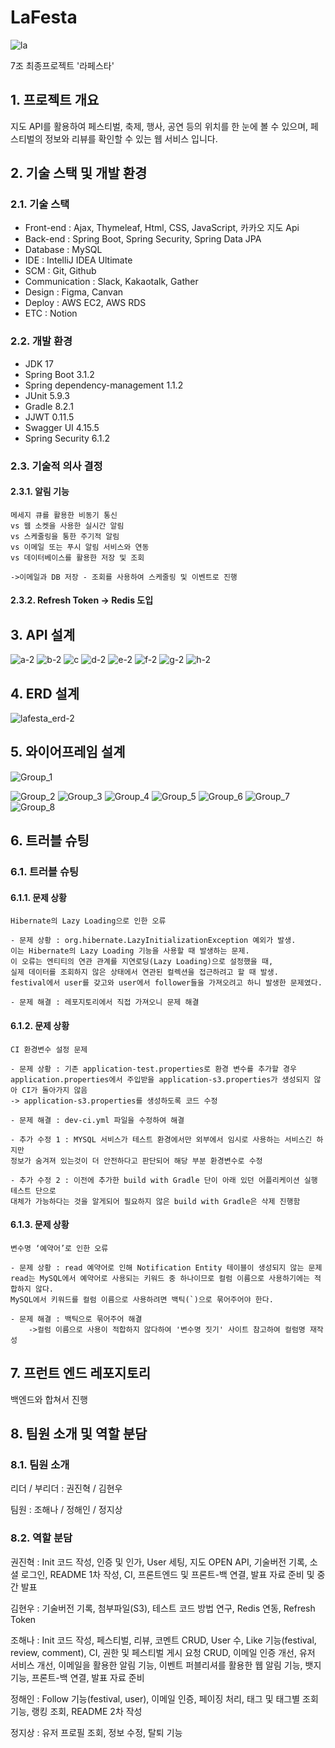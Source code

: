 # LaFesta

![la](https://github.com/LaFesta7/LikeFesta/assets/132440453/08557e8d-1347-462c-8749-e8572f0f68ce)

7조 최종프로젝트 '라페스타'

## 1. 프로젝트 개요

지도 API를 활용하여 페스티벌,
축제, 행사, 공연 등의 위치를 한 눈에 볼 수 있으며,
페스티벌의 정보와 리뷰를 확인할 수 있는 웹 서비스 입니다.

## 2. 기술 스택 및 개발 환경

### 2.1. 기술 스택

- Front-end : Ajax, Thymeleaf, Html, CSS, JavaScript, 카카오 지도 Api
- Back-end : Spring Boot, Spring Security, Spring Data JPA
- Database : MySQL
- IDE : IntelliJ IDEA Ultimate
- SCM : Git, Github
- Communication : Slack, Kakaotalk, Gather
- Design : Figma, Canvan
- Deploy : AWS EC2, AWS RDS
- ETC : Notion

### 2.2. 개발 환경

- JDK 17
- Spring Boot 3.1.2
- Spring dependency-management 1.1.2
- JUnit 5.9.3
- Gradle 8.2.1
- JJWT 0.11.5
- Swagger UI 4.15.5
- Spring Security 6.1.2

### 2.3. 기술적 의사 결정

#### 2.3.1. 알림 기능

    메세지 큐를 활용한 비동기 통신 
    vs 웹 소켓을 사용한 실시간 알림 
    vs 스케줄링을 통한 주기적 알림 
    vs 이메일 또는 푸시 알림 서비스와 연동 
    vs 데이터베이스를 활용한 저장 및 조회
    
    ->이메일과 DB 저장 - 조회를 사용하여 스케줄링 및 이벤트로 진행 

#### 2.3.2. Refresh Token -> Redis 도입

## 3. API 설계

![a-2](https://github.com/LaFesta7/LikeFesta/assets/131860214/4a4bb893-aa86-47d6-95e2-6a4f5fdc355f)
![b-2](https://github.com/LaFesta7/LikeFesta/assets/131860214/20ae5c2b-695a-49c4-a9c2-1890303630bd)
![c](https://github.com/LaFesta7/LikeFesta/assets/132440453/d9bba998-0911-49a0-8f6c-1132bd9eeb86)
![d-2](https://github.com/LaFesta7/LikeFesta/assets/131860214/9f9e516f-c55b-4c88-8f2c-3a45b7ef811b)
![e-2](https://github.com/LaFesta7/LikeFesta/assets/131860214/1022aeae-7b85-46c2-a0a1-a2126617546e)
![f-2](https://github.com/LaFesta7/LikeFesta/assets/131860214/eaa7a39e-2b6c-4ab2-8ed9-a81b64dfd575)
![g-2](https://github.com/LaFesta7/LikeFesta/assets/131860214/fffea5ce-2d0c-453a-a5e9-6a21675b1bfc)
![h-2](https://github.com/LaFesta7/LikeFesta/assets/131860214/9fd797a5-645c-4116-b17a-d82ca36bac3e)

## 4. ERD 설계

![lafesta_erd-2](https://github.com/LaFesta7/LikeFesta/assets/131860214/dbc7924f-fa5d-441c-bfa6-24c7a4d0e17b)

## 5. 와이어프레임 설계

![Group_1](https://github.com/LaFesta7/LikeFesta/assets/131860214/5522cba4-d879-4fdf-b41b-084fe7736bc1)

![Group_2](https://github.com/LaFesta7/LikeFesta/assets/131860214/b62477f5-4580-4fd0-93ad-899f8433483a)
![Group_3](https://github.com/LaFesta7/LikeFesta/assets/131860214/995e1e0e-e7b5-4d65-88fd-85f6c6db1d67)
![Group_4](https://github.com/LaFesta7/LikeFesta/assets/131860214/bc96e3f7-1aef-4eff-8a6d-4156d845727a)
![Group_5](https://github.com/LaFesta7/LikeFesta/assets/131860214/8945476f-e51f-4d20-994f-50fc8196ff30)
![Group_6](https://github.com/LaFesta7/LikeFesta/assets/131860214/ad4efa1c-d73f-4c1c-b030-b7d25b2c1167)
![Group_7](https://github.com/LaFesta7/LikeFesta/assets/131860214/267c3c3e-5f09-4ce6-86f8-11bd96942acd)
![Group_8](https://github.com/LaFesta7/LikeFesta/assets/131860214/43790f05-3d53-49e1-b09a-070407149777)

## 6. 트러블 슈팅

### 6.1. 트러블 슈팅

#### 6.1.1. 문제 상황

    Hibernate의 Lazy Loading으로 인한 오류

    - 문제 상황 : org.hibernate.LazyInitializationException 예외가 발생. 
    이는 Hibernate의 Lazy Loading 기능을 사용할 때 발생하는 문제. 
    이 오류는 엔티티의 연관 관계를 지연로딩(Lazy Loading)으로 설정했을 때, 
    실제 데이터를 조회하지 않은 상태에서 연관된 컬렉션을 접근하려고 할 때 발생.
    festival에서 user를 갖고와 user에서 follower들을 가져오려고 하니 발생한 문제였다.

    - 문제 해결 : 레포지토리에서 직접 가져오니 문제 해결

#### 6.1.2. 문제 상황

    CI 환경변수 설정 문제

    - 문제 상황 : 기존 application-test.properties로 환경 변수를 추가할 경우 
    application.properties에서 주입받을 application-s3.properties가 생성되지 않아 CI가 돌아가지 않음 
    -> application-s3.properties를 생성하도록 코드 수정

    - 문제 해결 : dev-ci.yml 파일을 수정하여 해결

    - 추가 수정 1 : MYSQL 서비스가 테스트 환경에서만 외부에서 임시로 사용하는 서비스긴 하지만 
    정보가 숨겨져 있는것이 더 안전하다고 판단되어 해당 부분 환경변수로 수정

    - 추가 수정 2 : 이전에 추가한 build with Gradle 단이 아래 있던 어플리케이션 실행 테스트 단으로 
    대체가 가능하다는 것을 알게되어 필요하지 않은 build with Gradle은 삭제 진행함

#### 6.1.3. 문제 상황

    변수명 ‘예약어’로 인한 오류

    - 문제 상황 : read 예약어로 인해 Notification Entity 테이블이 생성되지 않는 문제
    read는 MySQL에서 예약어로 사용되는 키워드 중 하나이므로 컬럼 이름으로 사용하기에는 적합하지 않다. 
    MySQL에서 키워드를 컬럼 이름으로 사용하려면 백틱(`)으로 묶어주어야 한다.

    - 문제 해결 : 백틱으로 묶어주어 해결
        ->컬럼 이름으로 사용이 적합하지 않다하여 '변수명 짓기' 사이트 참고하여 컬럼명 재작성

## 7. 프런트 엔드 레포지토리

백엔드와 합쳐서 진행

## 8. 팀원 소개 및 역할 분담

### 8.1. 팀원 소개

리더 / 부리더 : 권진혁 / 김현우

팀원 : 조해나 / 정해인 / 정지상

### 8.2. 역할 분담

권진혁 : Init 코드 작성, 인증 및 인가, User 세팅, 지도 OPEN API, 기술버전 기록, 소셜 로그인, README 1차 작성, CI, 프론트엔드 및 프론트-백
연결, 발표 자료 준비 및 중간 발표

김현우 : 기술버전 기록, 첨부파일(S3), 테스트 코드 방법 연구, Redis 연동, Refresh Token

조해나 : Init 코드 작성, 페스티벌, 리뷰, 코멘트 CRUD, User 수, Like 기능(festival, review, comment), CI, 권한 및 페스티벌 게시
요청 CRUD, 이메일 인증 개선, 유저 서비스 개선, 이메일을 활용한 알림 기능, 이벤트 퍼블리셔를 활용한 웹 알림 기능, 뱃지 기능, 프론트-백 연결, 발표 자료 준비

정해인 : Follow 기능(festival, user), 이메일 인증, 페이징 처리, 태그 및 태그별 조회 기능, 랭킹 조회, README 2차 작성

정지상 : 유저 프로필 조회, 정보 수정, 탈퇴 기능 
